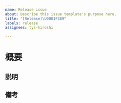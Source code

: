 ```yaml
---
name: Release issue
about: Describe this issue template's purpose here.
title: "[Release]\U0001F389"
labels: release
assignees: tys-hiroshi

---
```


# 概要



## 説明



## 備考
